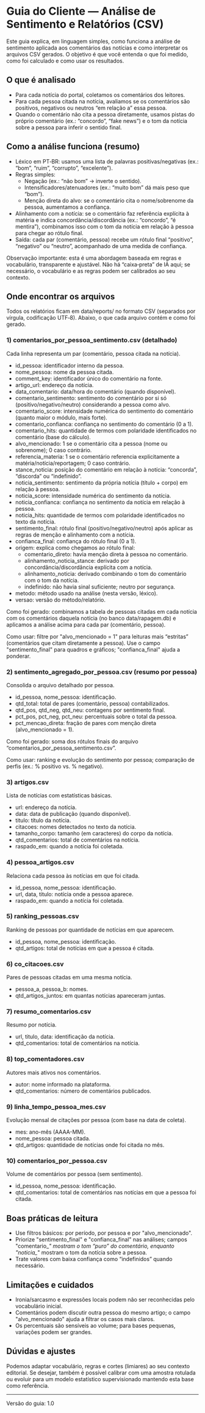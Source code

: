 # Guia do Cliente — Análise de Sentimento e Relatórios (CSV)

Este guia explica, em linguagem simples, como funciona a análise de sentimento aplicada aos comentários das notícias e como interpretar os arquivos CSV gerados. O objetivo é que você entenda o que foi medido, como foi calculado e como usar os resultados.

## O que é analisado

- Para cada notícia do portal, coletamos os comentários dos leitores.
- Para cada pessoa citada na notícia, avaliamos se os comentários são positivos, negativos ou neutros “em relação a” essa pessoa.
- Quando o comentário não cita a pessoa diretamente, usamos pistas do próprio comentário (ex.: “concordo”, “fake news”) e o tom da notícia sobre a pessoa para inferir o sentido final.

## Como a análise funciona (resumo)

- Léxico em PT‑BR: usamos uma lista de palavras positivas/negativas (ex.: “bom”, “ruim”, “corrupto”, “excelente”).
- Regras simples:
  - Negação (ex.: “não bom” → inverte o sentido).
  - Intensificadores/atenuadores (ex.: “muito bom” dá mais peso que “bom”).
  - Menção direta do alvo: se o comentário cita o nome/sobrenome da pessoa, aumentamos a confiança.
- Alinhamento com a notícia: se o comentário faz referência explícita à matéria e indica concordância/discordância (ex.: “concordo”, “é mentira”), combinamos isso com o tom da notícia em relação à pessoa para chegar ao rótulo final.
- Saída: cada par (comentário, pessoa) recebe um rótulo final “positivo”, “negativo” ou “neutro”, acompanhado de uma medida de confiança.

Observação importante: esta é uma abordagem baseada em regras e vocabulário, transparente e ajustável. Não há “caixa‑preta” de IA aqui; se necessário, o vocabulário e as regras podem ser calibrados ao seu contexto.

## Onde encontrar os arquivos

Todos os relatórios ficam em data/reports/ no formato CSV (separados por vírgula, codificação UTF‑8). Abaixo, o que cada arquivo contém e como foi gerado.

### 1) comentarios_por_pessoa_sentimento.csv (detalhado)

Cada linha representa um par (comentário, pessoa citada na notícia).

- id_pessoa: identificador interno da pessoa.
- nome_pessoa: nome da pessoa citada.
- comment_key: identificador único do comentário na fonte.
- artigo_url: endereço da notícia.
- data_comentario: data/hora do comentário (quando disponível).
- comentario_sentimento: sentimento do comentário por si só (positivo/negativo/neutro) considerando a pessoa como alvo.
- comentario_score: intensidade numérica do sentimento do comentário (quanto maior o módulo, mais forte).
- comentario_confianca: confiança no sentimento do comentário (0 a 1).
- comentario_hits: quantidade de termos com polaridade identificados no comentário (base do cálculo).
- alvo_mencionado: 1 se o comentário cita a pessoa (nome ou sobrenome); 0 caso contrário.
- referencia_materia: 1 se o comentário referencia explicitamente a matéria/notícia/reportagem; 0 caso contrário.
- stance_noticia: posição do comentário em relação à notícia: “concorda”, “discorda” ou “indefinido”.
- noticia_sentimento: sentimento da própria notícia (título + corpo) em relação à pessoa.
- noticia_score: intensidade numérica do sentimento da notícia.
- noticia_confianca: confiança no sentimento da notícia em relação à pessoa.
- noticia_hits: quantidade de termos com polaridade identificados no texto da notícia.
- sentimento_final: rótulo final (positivo/negativo/neutro) após aplicar as regras de menção e alinhamento com a notícia.
- confianca_final: confiança do rótulo final (0 a 1).
- origem: explica como chegamos ao rótulo final:
  - comentario_direto: havia menção direta à pessoa no comentário.
  - alinhamento_noticia_stance: derivado por concordância/discordância explícita com a notícia.
  - alinhamento_noticia: derivado combinando o tom do comentário com o tom da notícia.
  - indefinido: não havia sinal suficiente; neutro por segurança.
- metodo: método usado na análise (nesta versão, léxico).
- versao: versão do método/relatório.

Como foi gerado: combinamos a tabela de pessoas citadas em cada notícia com os comentários daquela notícia (no banco data/rapagem.db) e aplicamos a análise acima para cada par (comentário, pessoa).

Como usar: filtre por "alvo_mencionado = 1" para leituras mais “estritas” (comentários que citam diretamente a pessoa). Use o campo "sentimento_final" para quadros e gráficos; "confianca_final" ajuda a ponderar.

### 2) sentimento_agregado_por_pessoa.csv (resumo por pessoa)

Consolida o arquivo detalhado por pessoa.

- id_pessoa, nome_pessoa: identificação.
- qtd_total: total de pares (comentário, pessoa) contabilizados.
- qtd_pos, qtd_neg, qtd_neu: contagens por sentimento final.
- pct_pos, pct_neg, pct_neu: percentuais sobre o total da pessoa.
- pct_mencao_direta: fração de pares com menção direta (alvo_mencionado = 1).

Como foi gerado: soma dos rótulos finais do arquivo “comentarios_por_pessoa_sentimento.csv”.

Como usar: ranking e evolução do sentimento por pessoa; comparação de perfis (ex.: % positivo vs. % negativo).

### 3) artigos.csv

Lista de notícias com estatísticas básicas.

- url: endereço da notícia.
- data: data de publicação (quando disponível).
- titulo: título da notícia.
- citacoes: nomes detectados no texto da notícia.
- tamanho_corpo: tamanho (em caracteres) do corpo da notícia.
- qtd_comentarios: total de comentários na notícia.
- raspado_em: quando a notícia foi coletada.

### 4) pessoa_artigos.csv

Relaciona cada pessoa às notícias em que foi citada.

- id_pessoa, nome_pessoa: identificação.
- url, data, titulo: notícia onde a pessoa aparece.
- raspado_em: quando a notícia foi coletada.

### 5) ranking_pessoas.csv

Ranking de pessoas por quantidade de notícias em que aparecem.

- id_pessoa, nome_pessoa: identificação.
- qtd_artigos: total de notícias em que a pessoa é citada.

### 6) co_citacoes.csv

Pares de pessoas citadas em uma mesma notícia.

- pessoa_a, pessoa_b: nomes.
- qtd_artigos_juntos: em quantas notícias apareceram juntas.

### 7) resumo_comentarios.csv

Resumo por notícia.

- url, titulo, data: identificação da notícia.
- qtd_comentarios: total de comentários na notícia.

### 8) top_comentadores.csv

Autores mais ativos nos comentários.

- autor: nome informado na plataforma.
- qtd_comentarios: número de comentários publicados.

### 9) linha_tempo_pessoa_mes.csv

Evolução mensal de citações por pessoa (com base na data de coleta).

- mes: ano-mês (AAAA-MM).
- nome_pessoa: pessoa citada.
- qtd_artigos: quantidade de notícias onde foi citada no mês.

### 10) comentarios_por_pessoa.csv

Volume de comentários por pessoa (sem sentimento).

- id_pessoa, nome_pessoa: identificação.
- qtd_comentarios: total de comentários nas notícias em que a pessoa foi citada.

## Boas práticas de leitura

- Use filtros básicos: por período, por pessoa e por "alvo_mencionado".
- Priorize "sentimento_final" e "confianca_final" nas análises; campos "comentario_*" mostram o tom “puro” do comentário, enquanto "noticia_*" mostram o tom da notícia sobre a pessoa.
- Trate valores com baixa confiança como “indefinidos” quando necessário.

## Limitações e cuidados

- Ironia/sarcasmo e expressões locais podem não ser reconhecidas pelo vocabulário inicial.
- Comentários podem discutir outra pessoa do mesmo artigo; o campo "alvo_mencionado" ajuda a filtrar os casos mais claros.
- Os percentuais são sensíveis ao volume; para bases pequenas, variações podem ser grandes.

## Dúvidas e ajustes

Podemos adaptar vocabulário, regras e cortes (limiares) ao seu contexto editorial. Se desejar, também é possível calibrar com uma amostra rotulada ou evoluir para um modelo estatístico supervisionado mantendo esta base como referência.

***

Versão do guia: 1.0

